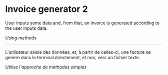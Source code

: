 
# Invoice generator 2


User inputs some data and, from that, an invoice is generated according to the user inputs data.

*Using methods*

---

L'utilisateur saisie des données, et, à partir de celles-ci, une facture se génère dans le terminal directement, et non, vers un fichier texte.

*Utilise l'approche de m&eacute;thodes simples*


